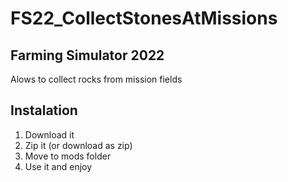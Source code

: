 # FS22_CollectStonesAtMissions
## Farming Simulator 2022
Alows to collect rocks from mission fields


## Instalation
1) Download it
1) Zip it (or download as zip)
2) Move to mods folder
3) Use it and enjoy
